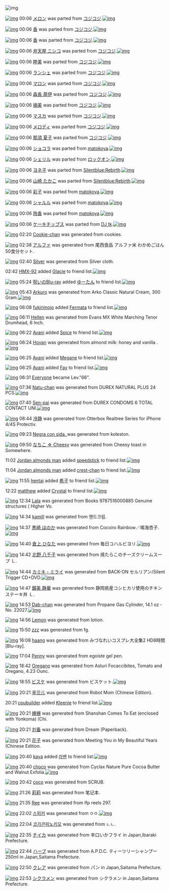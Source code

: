 ![img](http://gdrive-cdn.herokuapp.com/get/0B-nxIpt4DE2TdGhPalFPcFpSY0E/512px-barcode.png)

[![img](http://www.deviantsart.com/7tf81h.png)](http://www.barcodekanojo.com/kanojo/2368946/%E3%83%A1%E3%83%AD%E3%83%B3) 00:06 [メロン](http://www.barcodekanojo.com/kanojo/2368946/%E3%83%A1%E3%83%AD%E3%83%B3) was parted from [コジコジ](http://www.barcodekanojo.com/kanojo/2368946/%E3%83%A1%E3%83%AD%E3%83%B3).[![img](http://www.deviantsart.com/2dkh5sf.jpeg)](http://www.barcodekanojo.com/user/201286/%E3%82%B3%E3%82%B8%E3%82%B3%E3%82%B8) 

[![img](http://www.deviantsart.com/3echekp.png)](http://www.barcodekanojo.com/kanojo/2351006/%E9%A6%99) 00:06 [香](http://www.barcodekanojo.com/kanojo/2351006/%E9%A6%99) was parted from [コジコジ](http://www.barcodekanojo.com/kanojo/2351006/%E9%A6%99).[![img](http://www.deviantsart.com/2dkh5sf.jpeg)](http://www.barcodekanojo.com/user/201286/%E3%82%B3%E3%82%B8%E3%82%B3%E3%82%B8) 

[![img](http://www.deviantsart.com/3k5o77n.png)](http://www.barcodekanojo.com/kanojo/2404274/%E9%A6%99) 00:06 [香](http://www.barcodekanojo.com/kanojo/2404274/%E9%A6%99) was parted from [コジコジ](http://www.barcodekanojo.com/kanojo/2404274/%E9%A6%99).[![img](http://www.deviantsart.com/2dkh5sf.jpeg)](http://www.barcodekanojo.com/user/201286/%E3%82%B3%E3%82%B8%E3%82%B3%E3%82%B8) 

[![img](http://www.deviantsart.com/34jfub5.png)](http://www.barcodekanojo.com/kanojo/2460885/%E5%BC%81%E5%A4%A9%E5%B1%8B%20%E3%83%8B%E3%82%B7%E3%82%B3) 00:06 [弁天屋 ニシコ](http://www.barcodekanojo.com/kanojo/2460885/%E5%BC%81%E5%A4%A9%E5%B1%8B%20%E3%83%8B%E3%82%B7%E3%82%B3) was parted from [コジコジ](http://www.barcodekanojo.com/kanojo/2460885/%E5%BC%81%E5%A4%A9%E5%B1%8B%20%E3%83%8B%E3%82%B7%E3%82%B3).[![img](http://www.deviantsart.com/2dkh5sf.jpeg)](http://www.barcodekanojo.com/user/201286/%E3%82%B3%E3%82%B8%E3%82%B3%E3%82%B8) 

[![img](http://www.deviantsart.com/4uhq8m.png)](http://www.barcodekanojo.com/kanojo/2469872/%E7%9D%A6%E7%BE%8E) 00:06 [睦美](http://www.barcodekanojo.com/kanojo/2469872/%E7%9D%A6%E7%BE%8E) was parted from [コジコジ](http://www.barcodekanojo.com/kanojo/2469872/%E7%9D%A6%E7%BE%8E).[![img](http://www.deviantsart.com/2dkh5sf.jpeg)](http://www.barcodekanojo.com/user/201286/%E3%82%B3%E3%82%B8%E3%82%B3%E3%82%B8) 

[![img](http://www.deviantsart.com/2ht6pdv.png)](http://www.barcodekanojo.com/kanojo/2472667/%E3%83%A9%E3%83%B3%E3%82%B7%E3%82%A7) 00:06 [ランシェ](http://www.barcodekanojo.com/kanojo/2472667/%E3%83%A9%E3%83%B3%E3%82%B7%E3%82%A7) was parted from [コジコジ](http://www.barcodekanojo.com/kanojo/2472667/%E3%83%A9%E3%83%B3%E3%82%B7%E3%82%A7).[![img](http://www.deviantsart.com/2dkh5sf.jpeg)](http://www.barcodekanojo.com/user/201286/%E3%82%B3%E3%82%B8%E3%82%B3%E3%82%B8) 

[![img](http://www.deviantsart.com/2uecg0k.png)](http://www.barcodekanojo.com/kanojo/2471279/%E3%83%9E%E3%83%AD%E3%83%B3) 00:06 [マロン](http://www.barcodekanojo.com/kanojo/2471279/%E3%83%9E%E3%83%AD%E3%83%B3) was parted from [コジコジ](http://www.barcodekanojo.com/kanojo/2471279/%E3%83%9E%E3%83%AD%E3%83%B3).[![img](http://www.deviantsart.com/2dkh5sf.jpeg)](http://www.barcodekanojo.com/user/201286/%E3%82%B3%E3%82%B8%E3%82%B3%E3%82%B8) 

[![img](http://www.deviantsart.com/3kom782.png)](http://www.barcodekanojo.com/kanojo/2462614/%E6%A3%AE%E9%95%B7%20%E8%90%A0%E4%BC%8A) 00:06 [森長 萠伊](http://www.barcodekanojo.com/kanojo/2462614/%E6%A3%AE%E9%95%B7%20%E8%90%A0%E4%BC%8A) was parted from [コジコジ](http://www.barcodekanojo.com/kanojo/2462614/%E6%A3%AE%E9%95%B7%20%E8%90%A0%E4%BC%8A).[![img](http://www.deviantsart.com/2dkh5sf.jpeg)](http://www.barcodekanojo.com/user/201286/%E3%82%B3%E3%82%B8%E3%82%B3%E3%82%B8) 

[![img](http://www.deviantsart.com/3ea4mst.png)](http://www.barcodekanojo.com/kanojo/2471847/%E6%91%98%E7%BE%8E) 00:06 [摘美](http://www.barcodekanojo.com/kanojo/2471847/%E6%91%98%E7%BE%8E) was parted from [コジコジ](http://www.barcodekanojo.com/kanojo/2471847/%E6%91%98%E7%BE%8E).[![img](http://www.deviantsart.com/2dkh5sf.jpeg)](http://www.barcodekanojo.com/user/201286/%E3%82%B3%E3%82%B8%E3%82%B3%E3%82%B8) 

[![img](http://www.deviantsart.com/1l8mhh1.png)](http://www.barcodekanojo.com/kanojo/2460877/%E3%83%9E%E3%82%B9%E3%82%AB) 00:06 [マスカ](http://www.barcodekanojo.com/kanojo/2460877/%E3%83%9E%E3%82%B9%E3%82%AB) was parted from [コジコジ](http://www.barcodekanojo.com/kanojo/2460877/%E3%83%9E%E3%82%B9%E3%82%AB).[![img](http://www.deviantsart.com/2dkh5sf.jpeg)](http://www.barcodekanojo.com/user/201286/%E3%82%B3%E3%82%B8%E3%82%B3%E3%82%B8) 

[![img](http://www.deviantsart.com/k027ku.png)](http://www.barcodekanojo.com/kanojo/2432283/%E3%83%A1%E3%83%AD%E3%83%87%E3%82%A3) 00:06 [メロディ](http://www.barcodekanojo.com/kanojo/2432283/%E3%83%A1%E3%83%AD%E3%83%87%E3%82%A3) was parted from [コジコジ](http://www.barcodekanojo.com/kanojo/2432283/%E3%83%A1%E3%83%AD%E3%83%87%E3%82%A3).[![img](http://www.deviantsart.com/2dkh5sf.jpeg)](http://www.barcodekanojo.com/user/201286/%E3%82%B3%E3%82%B8%E3%82%B3%E3%82%B8) 

[![img](http://www.deviantsart.com/3rbv0g.png)](http://www.barcodekanojo.com/kanojo/2375672/%E9%82%A3%E9%A0%88%20%E5%A4%8F%E5%AD%90) 00:06 [那須 夏子](http://www.barcodekanojo.com/kanojo/2375672/%E9%82%A3%E9%A0%88%20%E5%A4%8F%E5%AD%90) was parted from [コジコジ](http://www.barcodekanojo.com/kanojo/2375672/%E9%82%A3%E9%A0%88%20%E5%A4%8F%E5%AD%90).[![img](http://www.deviantsart.com/2dkh5sf.jpeg)](http://www.barcodekanojo.com/user/201286/%E3%82%B3%E3%82%B8%E3%82%B3%E3%82%B8) 

[![img](http://www.deviantsart.com/p2hotp.png)](http://www.barcodekanojo.com/kanojo/1818416/%E3%82%B7%E3%83%A7%E3%82%B3%E3%83%A9) 00:06 [ショコラ](http://www.barcodekanojo.com/kanojo/1818416/%E3%82%B7%E3%83%A7%E3%82%B3%E3%83%A9) was parted from [matokoya](http://www.barcodekanojo.com/kanojo/1818416/%E3%82%B7%E3%83%A7%E3%82%B3%E3%83%A9).[![img](http://www.deviantsart.com/2qe0j45.jpeg)](http://www.barcodekanojo.com/user/24932/matokoya) 

[![img](http://www.deviantsart.com/3u1cjq5.png)](http://www.barcodekanojo.com/kanojo/2524554/%E3%82%B7%E3%82%A7%E3%83%AA%E3%83%AB) 00:06 [シェリル](http://www.barcodekanojo.com/kanojo/2524554/%E3%82%B7%E3%82%A7%E3%83%AA%E3%83%AB) was parted from [ロックオン](http://www.barcodekanojo.com/kanojo/2524554/%E3%82%B7%E3%82%A7%E3%83%AA%E3%83%AB).[![img](http://www.deviantsart.com/2musf1g.jpeg)](http://www.barcodekanojo.com/user/241643/%E3%83%AD%E3%83%83%E3%82%AF%E3%82%AA%E3%83%B3) 

[![img](http://www.deviantsart.com/3mo7jh5.png)](http://www.barcodekanojo.com/kanojo/226689/%E3%83%A8%E3%83%8D%E5%AD%90) 00:06 [ヨネ子](http://www.barcodekanojo.com/kanojo/226689/%E3%83%A8%E3%83%8D%E5%AD%90) was parted from [Silentblue:Rebirth](http://www.barcodekanojo.com/kanojo/226689/%E3%83%A8%E3%83%8D%E5%AD%90).[![img](http://www.deviantsart.com/15ngf32.jpeg)](http://www.barcodekanojo.com/user/235162/Silentblue%3ARebirth) 

[![img](http://www.deviantsart.com/lgt0au.png)](http://www.barcodekanojo.com/kanojo/3082487/%E5%B1%B1%E5%B4%8E%20%E3%81%9F%E3%81%8B%E3%81%93) 00:06 [山崎 たかこ](http://www.barcodekanojo.com/kanojo/3082487/%E5%B1%B1%E5%B4%8E%20%E3%81%9F%E3%81%8B%E3%81%93) was parted from [Silentblue:Rebirth](http://www.barcodekanojo.com/kanojo/3082487/%E5%B1%B1%E5%B4%8E%20%E3%81%9F%E3%81%8B%E3%81%93).[![img](http://www.deviantsart.com/15ngf32.jpeg)](http://www.barcodekanojo.com/user/235162/Silentblue%3ARebirth) 

[![img](http://www.deviantsart.com/3a78gi2.png)](http://www.barcodekanojo.com/kanojo/3103561/%E5%BD%A9%E5%AD%90) 00:06 [彩子](http://www.barcodekanojo.com/kanojo/3103561/%E5%BD%A9%E5%AD%90) was parted from [matokoya](http://www.barcodekanojo.com/kanojo/3103561/%E5%BD%A9%E5%AD%90).[![img](http://www.deviantsart.com/2qe0j45.jpeg)](http://www.barcodekanojo.com/user/24932/matokoya) 

[![img](http://www.deviantsart.com/3fat6qv.png)](http://www.barcodekanojo.com/kanojo/2486554/%E3%82%B7%E3%83%A3%E3%83%AB%E3%83%AB) 00:06 [シャルル](http://www.barcodekanojo.com/kanojo/2486554/%E3%82%B7%E3%83%A3%E3%83%AB%E3%83%AB) was parted from [matokoya](http://www.barcodekanojo.com/kanojo/2486554/%E3%82%B7%E3%83%A3%E3%83%AB%E3%83%AB).[![img](http://www.deviantsart.com/2qe0j45.jpeg)](http://www.barcodekanojo.com/user/24932/matokoya) 

[![img](http://www.deviantsart.com/2r671no.png)](http://www.barcodekanojo.com/kanojo/2262772/%E7%8E%B2%E9%A6%99) 00:06 [玲香](http://www.barcodekanojo.com/kanojo/2262772/%E7%8E%B2%E9%A6%99) was parted from [matokoya](http://www.barcodekanojo.com/kanojo/2262772/%E7%8E%B2%E9%A6%99).[![img](http://www.deviantsart.com/2qe0j45.jpeg)](http://www.barcodekanojo.com/user/24932/matokoya) 

[![img](http://www.deviantsart.com/2d96o37.png)](http://www.barcodekanojo.com/kanojo/2347187/%E3%82%B1%E3%83%BC%E3%82%AD%E3%83%81%E3%83%83%E3%83%97%E3%82%B9) 00:06 [ケーキチップス](http://www.barcodekanojo.com/kanojo/2347187/%E3%82%B1%E3%83%BC%E3%82%AD%E3%83%81%E3%83%83%E3%83%97%E3%82%B9) was parted from [DJ tk](http://www.barcodekanojo.com/kanojo/2347187/%E3%82%B1%E3%83%BC%E3%82%AD%E3%83%81%E3%83%83%E3%83%97%E3%82%B9).[![img](http://www.deviantsart.com/326cooq.jpeg)](http://www.barcodekanojo.com/user/270298/DJ%20tk) 

[![img](http://www.deviantsart.com/2tbdffp.png)](http://www.barcodekanojo.com/kanojo/3190491/Cookie-chan) 02:20 [Cookie-chan](http://www.barcodekanojo.com/kanojo/3190491/Cookie-chan) was generated from cookies.

[![img](http://www.deviantsart.com/707v1j.png)](http://www.barcodekanojo.com/kanojo/3190492/%E3%82%A2%E3%83%AB%E3%83%95%E3%82%A1) 02:38 [アルファ](http://www.barcodekanojo.com/kanojo/3190492/%E3%82%A2%E3%83%AB%E3%83%95%E3%82%A1) was generated from 尾西食品 アルファ米 わかめごはん 50食分セット.

[![img](http://www.deviantsart.com/3kegfng.png)](http://www.barcodekanojo.com/kanojo/3190493/Silver) 02:40 [Silver](http://www.barcodekanojo.com/kanojo/3190493/Silver) was generated from Silver cloth.

02:42 [HMX-92](http://www.barcodekanojo.com/user/388989/HMX-92) added [Glacie](http://www.barcodekanojo.com/kanojo/2690261/Glacie) to friend list.[![img](http://www.deviantsart.com/289ae0s.png)](http://www.barcodekanojo.com/kanojo/2690261/Glacie) 

[![img](http://www.deviantsart.com/p8avmd.jpeg)](http://www.barcodekanojo.com/user/243256/%E5%91%AA%E3%81%84%E3%81%AEBlu-ray) 05:24 [呪いのBlu-ray](http://www.barcodekanojo.com/user/243256/%E5%91%AA%E3%81%84%E3%81%AEBlu-ray) added [ゆーたん](http://www.barcodekanojo.com/kanojo/2626192/%E3%82%86%E3%83%BC%E3%81%9F%E3%82%93) to friend list.[![img](http://www.deviantsart.com/3htoc22.png)](http://www.barcodekanojo.com/kanojo/2626192/%E3%82%86%E3%83%BC%E3%81%9F%E3%82%93) 

[![img](http://www.deviantsart.com/2lsipqr.png)](http://www.barcodekanojo.com/kanojo/3190494/Arkuro) 05:43 [Arkuro](http://www.barcodekanojo.com/kanojo/3190494/Arkuro) was generated from Arko Classic Natural Cream, 300 Gram.[![img](http://www.deviantsart.com/lpke8q.jpeg)](http://www.barcodekanojo.com/product_images/barcode/6010327/1418676142/Arko%20Classic%20Natural%20Cream%2C%20300%20Gram.jpg) 

[![img](http://www.deviantsart.com/2424hjg.jpeg)](http://www.barcodekanojo.com/user/495752/fukirimojo) 06:08 [fukirimojo](http://www.barcodekanojo.com/user/495752/fukirimojo) added [Fermata](http://www.barcodekanojo.com/kanojo/2536504/Fermata) to friend list.[![img](http://www.deviantsart.com/3uf7eqc.png)](http://www.barcodekanojo.com/kanojo/2536504/Fermata) 

[![img](http://www.deviantsart.com/35jp062.png)](http://www.barcodekanojo.com/kanojo/3190495/Hellen) 06:11 [Hellen](http://www.barcodekanojo.com/kanojo/3190495/Hellen) was generated from Evans MX White Marching Tenor Drumhead, 6 Inch.

[![img](http://www.deviantsart.com/1vmabsa.jpeg)](http://www.barcodekanojo.com/user/493626/Avani) 06:22 [Avani](http://www.barcodekanojo.com/user/493626/Avani) added [Spice](http://www.barcodekanojo.com/kanojo/2667583/Spice) to friend list.[![img](http://www.deviantsart.com/3s6uqef.png)](http://www.barcodekanojo.com/kanojo/2667583/Spice) 

[![img](http://www.deviantsart.com/3rgafod.png)](http://www.barcodekanojo.com/kanojo/3190496/Hovan) 06:24 [Hovan](http://www.barcodekanojo.com/kanojo/3190496/Hovan) was generated from almond milk: honey and vanilla .[![img](http://www.deviantsart.com/33vn937.jpeg)](http://www.barcodekanojo.com/product_images/barcode/6010331/1418678628/almond%20milk%3A%20honey%20and%20vanilla%20.jpg) 

[![img](http://www.deviantsart.com/1vmabsa.jpeg)](http://www.barcodekanojo.com/user/493626/Avani) 06:25 [Avani](http://www.barcodekanojo.com/user/493626/Avani) added [Megane](http://www.barcodekanojo.com/kanojo/2420807/Megane) to friend list.[![img](http://www.deviantsart.com/23spcsa.png)](http://www.barcodekanojo.com/kanojo/2420807/Megane) 

[![img](http://www.deviantsart.com/1vmabsa.jpeg)](http://www.barcodekanojo.com/user/493626/Avani) 06:25 [Avani](http://www.barcodekanojo.com/user/493626/Avani) added [Fay](http://www.barcodekanojo.com/kanojo/2412334/Fay) to friend list.[![img](http://www.deviantsart.com/1vegcie.png)](http://www.barcodekanojo.com/kanojo/2412334/Fay) 

[![img](http://www.deviantsart.com/3cp16cr.jpeg)](http://www.barcodekanojo.com/user/229080/Everyone) 06:31 [Everyone](http://www.barcodekanojo.com/user/229080/Everyone) became Lev."66".

[![img](http://www.deviantsart.com/2qv3coi.png)](http://www.barcodekanojo.com/kanojo/3190497/Natu-chan) 07:36 [Natu-chan](http://www.barcodekanojo.com/kanojo/3190497/Natu-chan) was generated from DUREX NATURAL PLUS 24 PCS.[![img](http://www.deviantsart.com/164t3cm.jpeg)](http://www.barcodekanojo.com/product_images/barcode/6010334/1418682947/DUREX%20NATURAL%20PLUS%2024%20PCS.jpg) 

[![img](http://www.deviantsart.com/282k58f.png)](http://www.barcodekanojo.com/kanojo/3190498/Sen-pai) 07:40 [Sen-pai](http://www.barcodekanojo.com/kanojo/3190498/Sen-pai) was generated from DUREX CONDOMS 6 TOTAL CONTACT UNI.[![img](http://www.deviantsart.com/3epmcmk.jpeg)](http://www.barcodekanojo.com/product_images/barcode/6010335/1418683158/50x50xDUREX,P20CONDOMS,P206,P20TOTAL,P20CONTACT,P20UNI.jpg,qw=88,ah=88.pagespeed.ic.RikwpKTJck.jpg) 

[![img](http://www.deviantsart.com/29dh768.png)](http://www.barcodekanojo.com/kanojo/3190499/%E5%86%B7%E9%9D%99) 08:44 [冷静](http://www.barcodekanojo.com/kanojo/3190499/%E5%86%B7%E9%9D%99) was generated from Otterbox Realtree Series for iPhone 4/4S Protectiv.

[![img](http://www.deviantsart.com/1jjs93q.png)](http://www.barcodekanojo.com/kanojo/3190500/Negra%20con%20sida.%20) 09:23 [Negra con sida. ](http://www.barcodekanojo.com/kanojo/3190500/Negra%20con%20sida.%20) was generated from koleston.

[![img](http://www.deviantsart.com/30eeoct.png)](http://www.barcodekanojo.com/kanojo/3190501/%E3%81%AA%E3%81%A1%E3%81%93%20%E2%98%86%20Cheesy) 09:50 [なちこ ☆ Cheesy](http://www.barcodekanojo.com/kanojo/3190501/%E3%81%AA%E3%81%A1%E3%81%93%20%E2%98%86%20Cheesy) was generated from Cheesy toast in Somewhere.

11:02 [Jordan almonds man](http://www.barcodekanojo.com/user/495114/Jordan%20almonds%20man) added [speedstick](http://www.barcodekanojo.com/kanojo/1248868/speedstick) to friend list.[![img](http://www.deviantsart.com/cln6u6.png)](http://www.barcodekanojo.com/kanojo/1248868/speedstick) 

11:04 [Jordan almonds man](http://www.barcodekanojo.com/user/495114/Jordan%20almonds%20man) added [crest-chan](http://www.barcodekanojo.com/kanojo/2549624/crest-chan) to friend list.[![img](http://www.deviantsart.com/vvo86q.png)](http://www.barcodekanojo.com/kanojo/2549624/crest-chan) 

[![img](http://www.deviantsart.com/gpud6o.jpeg)](http://www.barcodekanojo.com/user/370324/hentai) 11:55 [hentai](http://www.barcodekanojo.com/user/370324/hentai) added [希子](http://www.barcodekanojo.com/kanojo/2559777/%E5%B8%8C%E5%AD%90) to friend list.[![img](http://www.deviantsart.com/2t6c746.png)](http://www.barcodekanojo.com/kanojo/2559777/%E5%B8%8C%E5%AD%90) 

12:22 [matthew](http://www.barcodekanojo.com/user/431183/matthew) added [Crystal](http://www.barcodekanojo.com/kanojo/3102021/Crystal) to friend list.[![img](http://www.deviantsart.com/vm7msd.png)](http://www.barcodekanojo.com/kanojo/3102021/Crystal) 

[![img](http://www.deviantsart.com/q2rqi0.png)](http://www.barcodekanojo.com/kanojo/3190502/Lala) 12:34 [Lala](http://www.barcodekanojo.com/kanojo/3190502/Lala) was generated from Books 9787516000885 Genuine structures ( Higher Vo.

[![img](http://www.deviantsart.com/211424a.png)](http://www.barcodekanojo.com/kanojo/3190503/kamill) 14:34 [kamill](http://www.barcodekanojo.com/kanojo/3190503/kamill) was generated from 핸드크림.

[![img](http://www.deviantsart.com/gibtb5.png)](http://www.barcodekanojo.com/kanojo/3190504/%E9%BB%92%E5%B4%8E%20%E3%81%BB%E3%81%AE%E3%81%8B) 14:37 [黒崎 ほのか](http://www.barcodekanojo.com/kanojo/3190504/%E9%BB%92%E5%B4%8E%20%E3%81%BB%E3%81%AE%E3%81%8B) was generated from Cocoiro Rainbow／鳴海杏子.[![img](http://www.deviantsart.com/242ap69.jpeg)](http://www.barcodekanojo.com/product_images/barcode/6010345/1418708207/Cocoiro%20Rainbow%EF%BC%8F%E9%B3%B4%E6%B5%B7%E6%9D%8F%E5%AD%90.jpg) 

[![img](http://www.deviantsart.com/63r1c3.png)](http://www.barcodekanojo.com/kanojo/3190505/%E5%80%89%E4%B8%8A%20%E3%81%B2%E3%81%AA%E3%81%9F) 14:40 [倉上 ひなた](http://www.barcodekanojo.com/kanojo/3190505/%E5%80%89%E4%B8%8A%20%E3%81%B2%E3%81%AA%E3%81%9F) was generated from 毎日コハルビヨリ.[![img](http://www.deviantsart.com/347p90s.jpeg)](http://www.barcodekanojo.com/product_images/barcode/6010346/1418708348/50x50x,PE6,PAF,P8E,PE6,P97,PA5,PE3,P82,PB3,PE3,P83,P8F,PE3,P83,PAB,PE3,P83,P93,PE3,P83,PA8,PE3,P83,PAA.jpg,qw=88,ah=88.pagespeed.ic.Sh58oCHBrW.jpg) 

[![img](http://www.deviantsart.com/vebp5n.png)](http://www.barcodekanojo.com/kanojo/3190506/%E5%8C%97%E9%87%8E%20%E5%85%AB%E5%8D%83%E5%AD%90) 14:42 [北野 八千子](http://www.barcodekanojo.com/kanojo/3190506/%E5%8C%97%E9%87%8E%20%E5%85%AB%E5%8D%83%E5%AD%90) was generated from 焼たらこのチーズクリームスープ Ｌ.

[![img](http://www.deviantsart.com/2q9eug2.png)](http://www.barcodekanojo.com/kanojo/3190507/%E3%82%AB%E3%83%9F%E3%82%AD%E3%83%BB%E3%83%9F%E3%83%A9%E3%82%A4) 14:44 [カミキ・ミライ](http://www.barcodekanojo.com/kanojo/3190507/%E3%82%AB%E3%83%9F%E3%82%AD%E3%83%BB%E3%83%9F%E3%83%A9%E3%82%A4) was generated from BACK-ON セルリアン/Silent Trigger CD+DVD.[![img](http://www.deviantsart.com/38qdq5o.jpeg)](http://www.barcodekanojo.com/product_images/barcode/6010348/1418708673/BACK-ON%20%E3%82%BB%E3%83%AB%E3%83%AA%E3%82%A2%E3%83%B3%2FSilent%20Trigger%20CD%2BDVD.jpg) 

[![img](http://www.deviantsart.com/vvg7bt.png)](http://www.barcodekanojo.com/kanojo/3190508/%E9%90%98%E7%BE%8E%20%E9%9D%99%E8%8F%AF) 14:47 [鐘美 静華](http://www.barcodekanojo.com/kanojo/3190508/%E9%90%98%E7%BE%8E%20%E9%9D%99%E8%8F%AF) was generated from 静岡県産コシヒカリ使用のチキンステーキ丼 Ｌ.

[![img](http://www.deviantsart.com/tv74ve.png)](http://www.barcodekanojo.com/kanojo/3190509/Dab-chan) 14:53 [Dab-chan](http://www.barcodekanojo.com/kanojo/3190509/Dab-chan) was generated from Propane Gas Cylinder, 14.1 oz - No. 22027.[![img](http://www.deviantsart.com/3602dpg.jpeg)](http://www.barcodekanojo.com/product_images/barcode/6010350/1418709130/50x50xPropane,P20Gas,P20Cylinder,P2C,P2014.1,P20oz,P20-,P20No.,P2022027.jpg,qw=88,ah=88.pagespeed.ic.JAhXYqRuuS.jpg) 

[![img](http://www.deviantsart.com/7ueopa.png)](http://www.barcodekanojo.com/kanojo/3190510/Lemon) 14:56 [Lemon](http://www.barcodekanojo.com/kanojo/3190510/Lemon) was generated from lotion.

[![img](http://www.deviantsart.com/unglnn.png)](http://www.barcodekanojo.com/kanojo/3190511/zzz) 15:50 [zzz](http://www.barcodekanojo.com/kanojo/3190511/zzz) was generated from fg.

[![img](http://www.deviantsart.com/r4dblg.png)](http://www.barcodekanojo.com/kanojo/3190512/haang) 16:08 [haang](http://www.barcodekanojo.com/kanojo/3190512/haang) was generated from みづなれいコスプレ大全集2 HD8時間 [Blu-ray].

[![img](http://www.deviantsart.com/1mnoehe.png)](http://www.barcodekanojo.com/kanojo/3190513/Penny) 17:04 [Penny](http://www.barcodekanojo.com/kanojo/3190513/Penny) was generated from egoiste gel pen.

[![img](http://www.deviantsart.com/2o2d3nu.png)](http://www.barcodekanojo.com/kanojo/3190514/Oregano) 18:42 [Oregano](http://www.barcodekanojo.com/kanojo/3190514/Oregano) was generated from Asturi Focaccibites, Tomato and Oregano, 4.23 Ounc.

[![img](http://www.deviantsart.com/ftf6qg.png)](http://www.barcodekanojo.com/kanojo/3190515/%E3%83%93%E3%82%B9%E3%82%B1) 18:55 [ビスケ](http://www.barcodekanojo.com/kanojo/3190515/%E3%83%93%E3%82%B9%E3%82%B1) was generated from ビスケット.[![img](http://www.deviantsart.com/3e06230.jpeg)](http://www.barcodekanojo.com/product_images/barcode/4576541/1364560351/%E3%81%86%E3%81%99%E7%84%BC%E3%81%8D%E3%83%93%E3%82%B9%E3%82%B1%E3%83%83%E3%83%88.jpg) 

[![img](http://www.deviantsart.com/3qujnl7.png)](http://www.barcodekanojo.com/kanojo/3190516/%E8%BE%9B%E8%B4%9D%E5%84%BF) 20:21 [辛贝儿](http://www.barcodekanojo.com/kanojo/3190516/%E8%BE%9B%E8%B4%9D%E5%84%BF) was generated from Robot Mom (Chinese Edition).

20:21 [cpubuilder](http://www.barcodekanojo.com/user/426037/cpubuilder) added [Kleenie](http://www.barcodekanojo.com/kanojo/2411399/Kleenie) to friend list.[![img](http://www.deviantsart.com/3s40fgs.png)](http://www.barcodekanojo.com/kanojo/2411399/Kleenie) 

[![img](http://www.deviantsart.com/25n3ll7.png)](http://www.barcodekanojo.com/kanojo/3190517/%E5%A7%97%E5%A7%97) 20:21 [姗姗](http://www.barcodekanojo.com/kanojo/3190517/%E5%A7%97%E5%A7%97) was generated from Shanshan Comes To Eat (enclosed with Yonkoma) (Chi.

[![img](http://www.deviantsart.com/a4jaot.png)](http://www.barcodekanojo.com/kanojo/3190518/%E5%88%98%E5%A4%87) 20:21 [刘备](http://www.barcodekanojo.com/kanojo/3190518/%E5%88%98%E5%A4%87) was generated from Dream (Paperback).

[![img](http://www.deviantsart.com/35npvg3.png)](http://www.barcodekanojo.com/kanojo/3190519/%E8%8A%B1%E5%AD%90) 20:21 [花子](http://www.barcodekanojo.com/kanojo/3190519/%E8%8A%B1%E5%AD%90) was generated from Meeting You in My Beautiful Years (Chinese Edition.

[![img](http://www.deviantsart.com/12csqjn.jpeg)](http://www.barcodekanojo.com/user/464459/kaya) 20:40 [kaya](http://www.barcodekanojo.com/user/464459/kaya) added [라벤](http://www.barcodekanojo.com/kanojo/2499063/%EB%9D%BC%EB%B2%A4) to friend list.[![img](http://www.deviantsart.com/302poo9.png)](http://www.barcodekanojo.com/kanojo/2499063/%EB%9D%BC%EB%B2%A4) 

[![img](http://www.deviantsart.com/i0ohtk.png)](http://www.barcodekanojo.com/kanojo/3190520/choco) 20:40 [choco](http://www.barcodekanojo.com/kanojo/3190520/choco) was generated from Cyclax Nature Pure Cocoa Butter and Walnut Exfolia.[![img](http://www.deviantsart.com/1a6dtko.jpeg)](http://www.barcodekanojo.com/product_images/barcode/6010363/1418729996/50x50xCyclax,P20Nature,P20Pure,P20Cocoa,P20Butter,P20and,P20Walnut,P20Exfolia.jpg,qw=88,ah=88.pagespeed.ic.slXYAOwr8e.jpg) 

[![img](http://www.deviantsart.com/2g9tt97.png)](http://www.barcodekanojo.com/kanojo/3190521/coco) 20:42 [coco](http://www.barcodekanojo.com/kanojo/3190521/coco) was generated from SCRUB.

[![img](http://www.deviantsart.com/oalinp.png)](http://www.barcodekanojo.com/kanojo/3190522/%E8%8E%89%E8%8E%89) 21:26 [莉莉](http://www.barcodekanojo.com/kanojo/3190522/%E8%8E%89%E8%8E%89) was generated from 笔记本.

[![img](http://www.deviantsart.com/3bg9fvr.png)](http://www.barcodekanojo.com/kanojo/3190523/Ree) 21:35 [Ree](http://www.barcodekanojo.com/kanojo/3190523/Ree) was generated from lfp reels 297.

[![img](http://www.deviantsart.com/147c9t8.png)](http://www.barcodekanojo.com/kanojo/3190524/%EC%8A%A4%ED%94%BC%EC%BB%A4) 22:02 [스피커](http://www.barcodekanojo.com/kanojo/3190524/%EC%8A%A4%ED%94%BC%EC%BB%A4) was generated from ㅇㅇ.[![img](http://www.deviantsart.com/3v5ec7e.jpeg)](http://www.barcodekanojo.com/product_images/barcode/3006760/1313889070/s.jpg) 

[![img](http://www.deviantsart.com/2bm7d3c.png)](http://www.barcodekanojo.com/kanojo/3190525/%EC%BD%94%EA%B0%80%ED%81%B0%ED%94%BC%EB%85%B8%ED%82%A4%EC%98%A4) 22:04 [코가큰피노키오](http://www.barcodekanojo.com/kanojo/3190525/%EC%BD%94%EA%B0%80%ED%81%B0%ED%94%BC%EB%85%B8%ED%82%A4%EC%98%A4) was generated from ㄴㄴ.

[![img](http://www.deviantsart.com/1mmtgfl.png)](http://www.barcodekanojo.com/kanojo/3190526/%E3%83%81%E3%82%A4%E3%82%AB) 22:35 [チイカ](http://www.barcodekanojo.com/kanojo/3190526/%E3%83%81%E3%82%A4%E3%82%AB) was generated from 辛口いかフライ in Japan,Ibaraki Prefecture.

[![img](http://www.deviantsart.com/qnkrba.png)](http://www.barcodekanojo.com/kanojo/3190527/%E3%83%8F%E3%83%BC%E3%83%96) 22:44 [ハーブ](http://www.barcodekanojo.com/kanojo/3190527/%E3%83%8F%E3%83%BC%E3%83%96) was generated from A.P.D.C. ティーツリーシャンプー 250ml in Japan,Saitama Prefecture.

[![img](http://www.deviantsart.com/qrjsh6.png)](http://www.barcodekanojo.com/kanojo/3190528/%E3%82%AF%E3%83%AC%E3%82%A2) 22:50 [クレア](http://www.barcodekanojo.com/kanojo/3190528/%E3%82%AF%E3%83%AC%E3%82%A2) was generated from パン in Japan,Saitama Prefecture.

[![img](http://www.deviantsart.com/1nhi9iu.png)](http://www.barcodekanojo.com/kanojo/3190529/%E3%82%B7%E3%82%AF%E3%83%A9%E3%83%A1%E3%83%B3) 22:53 [シクラメン](http://www.barcodekanojo.com/kanojo/3190529/%E3%82%B7%E3%82%AF%E3%83%A9%E3%83%A1%E3%83%B3) was generated from シクラメン in Japan,Saitama Prefecture.

